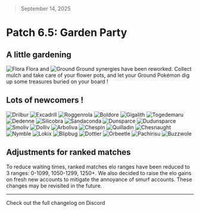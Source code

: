 > September 14, 2025

# Patch 6.5: Garden Party

## A little gardening

![Flora](https://raw.githubusercontent.com/keldaanCommunity/pokemonAutoChess/master/app/public/src/assets/types/FLORA.svg) Flora and ![Ground](https://raw.githubusercontent.com/keldaanCommunity/pokemonAutoChess/master/app/public/src/assets/types/GROUND.svg) Ground synergies have been reworked. Collect mulch and take care of your flower pots, and let your Ground Pokémon dig up some treasures buried on your board !

## Lots of newcomers !

![Drilbur](https://raw.githubusercontent.com/PMDCollab/SpriteCollab/master/portrait/0529/Normal.png)
![Excadrill](https://raw.githubusercontent.com/PMDCollab/SpriteCollab/master/portrait/0530/Normal.png)
![Roggenrola](https://raw.githubusercontent.com/PMDCollab/SpriteCollab/master/portrait/0524/Normal.png)
![Boldore](https://raw.githubusercontent.com/PMDCollab/SpriteCollab/master/portrait/0525/Normal.png)
![Gigalith](https://raw.githubusercontent.com/PMDCollab/SpriteCollab/master/portrait/0526/Normal.png)
![Togedemaru](https://raw.githubusercontent.com/PMDCollab/SpriteCollab/master/portrait/0777/Normal.png)
![Dedenne](https://raw.githubusercontent.com/PMDCollab/SpriteCollab/master/portrait/0702/Normal.png)
![Silicobra](https://raw.githubusercontent.com/PMDCollab/SpriteCollab/master/portrait/0843/Normal.png)
![Sandaconda](https://raw.githubusercontent.com/PMDCollab/SpriteCollab/master/portrait/0844/Normal.png)
![Dunsparce](https://raw.githubusercontent.com/PMDCollab/SpriteCollab/master/portrait/0206/Normal.png)
![Dudunsparce](https://raw.githubusercontent.com/PMDCollab/SpriteCollab/master/portrait/0982/Normal.png)
![Smoliv](https://raw.githubusercontent.com/PMDCollab/SpriteCollab/master/portrait/0928/Normal.png)
![Dolliv](https://raw.githubusercontent.com/PMDCollab/SpriteCollab/master/portrait/0929/Normal.png)
![Arboliva](https://raw.githubusercontent.com/PMDCollab/SpriteCollab/master/portrait/0930/Normal.png)
![Chespin](https://raw.githubusercontent.com/PMDCollab/SpriteCollab/master/portrait/0650/Normal.png)
![Quilladin](https://raw.githubusercontent.com/PMDCollab/SpriteCollab/master/portrait/0651/Normal.png)
![Chesnaught](https://raw.githubusercontent.com/PMDCollab/SpriteCollab/master/portrait/0652/Normal.png)
![Nymble](https://raw.githubusercontent.com/PMDCollab/SpriteCollab/master/portrait/0919/Normal.png)
![Lokix](https://raw.githubusercontent.com/PMDCollab/SpriteCollab/master/portrait/0920/Normal.png)
![Blipbug](https://raw.githubusercontent.com/PMDCollab/SpriteCollab/master/portrait/0824/Normal.png)
![Dottler](https://raw.githubusercontent.com/PMDCollab/SpriteCollab/master/portrait/0825/Normal.png)
![Orbeetle](https://raw.githubusercontent.com/PMDCollab/SpriteCollab/master/portrait/0826/Normal.png)
![Pachirisu](https://raw.githubusercontent.com/PMDCollab/SpriteCollab/master/portrait/0417/Normal.png)
![Buzzwole](https://raw.githubusercontent.com/PMDCollab/SpriteCollab/master/portrait/0794/Normal.png)


## Adjustments for ranked matches

To reduce waiting times, ranked matches elo ranges have been reduced to 3 ranges: 0-1099, 1050-1299, 1250+. We also decided to raise the elo gains on fresh new accounts to mitigate the annoyance of smurf accounts. These changes may be revisited in the future.

---

Check out the full changelog on Discord